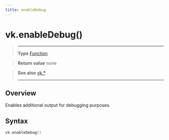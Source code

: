 ```yaml
---
title: enableDebug
---
```

# vk.enableDebug()

> --------------------- ------------------------------------------------------------------------------------------
> __Type__              [Function](https://docs.coronalabs.com/api/type/Function.html)

> __Return value__      none

> __See also__          [vk.*](/plugin/vk/)
> --------------------- ------------------------------------------------------------------------------------------

## Overview

Enables additional output for debugging purposes.

## Syntax
```lua
vk.enableDebug()
```